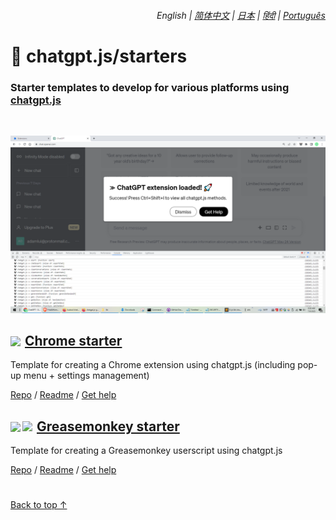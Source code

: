 <div align="right">

###### English | <a href="zh-cn#readme">简体中文</a> | <a href="ja#readme">日本</a> | <a href="hi#readme">हिंदी</a> | <a href="pt#readme">Português</a>

</div>

# 🚀 chatgpt.js/starters

### Starter templates to develop for various platforms using <a href="https://github.com/kudoai/chatgpt.js">chatgpt.js</a>

<br>

![](../chrome/media/images/screenshots/extension-loaded.png)

<h2><a href="../chrome"><img style="margin: 0 2px -1px 0" height=18 src="https://www.google.com/chrome/static/images/favicons/apple-icon-60x60.png"></a> <a href="../chrome">Chrome starter</a></h3>

Template for creating a Chrome extension using chatgpt.js (including pop-up menu + settings management)

[Repo](https://github.com/kudoai/chatgpt.js-chrome-starter) / [Readme](../chrome#readme) / [Get help](https://github.com/kudoai/chatgpt.js-chrome-starter/issues)

<h2><a href="../greasemonkey"><img style="margin: 0 2px -0.065rem 0" height=19 src="https://i.imgur.com/SATGr8j.png"><img style="margin: 0 2px -0.035rem 1px" height=19.5 src="https://i.imgur.com/wcCg3al.png"></a> <a href="../greasemonkey">Greasemonkey starter</a></h3>

Template for creating a Greasemonkey userscript using chatgpt.js

[Repo](https://github.com/kudoai/chatgpt.js-greasemonkey-starter) / [Readme](../greasemonkey#readme) / [Get help](https://github.com/kudoai/chatgpt.js-greasemonkey-starter/issues)

#

[Back to top ↑](#)
